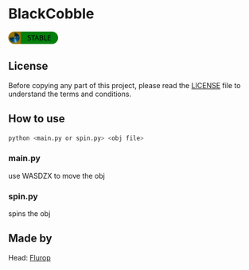 # BlackCobble

[<img alt="Status" src="https://raw.githubusercontent.com/Orbinuity/.github/main/status/stable.png" width="100" height="25">](https://orbinuity.github.io/Orbinuity/statusIcons.html)

## License

Before copying any part of this project, please read the [LICENSE](./LICENSE) file to understand the terms and conditions.

## How to use

```bash
python <main.py or spin.py> <obj file>
```

### main.py

use WASDZX to move the obj

### spin.py

spins the obj

## Made by

Head: [Flurop](https://github.com/Flurop)